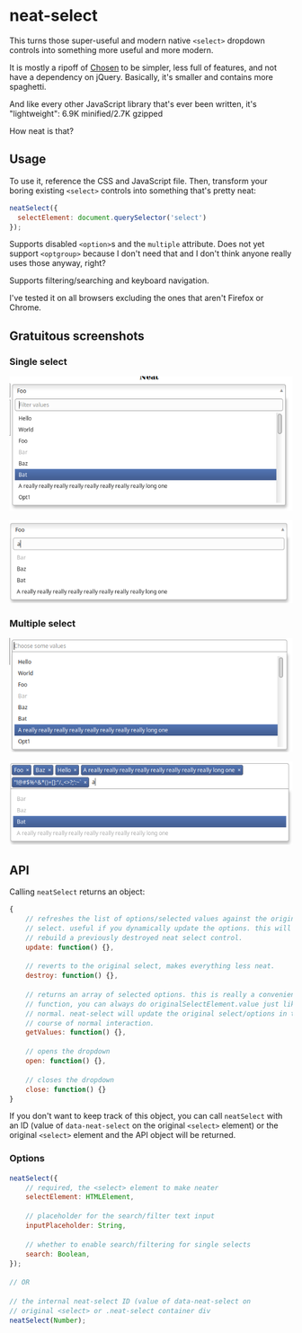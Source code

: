 # neat-select
This turns those super-useful and modern native `<select>` dropdown
controls into something more useful and more modern.

It is mostly a ripoff of [Chosen](https://github.com/harvesthq/chosen)
to be simpler, less full of features, and not have a dependency on jQuery.
Basically, it's smaller and contains more spaghetti.

And like every other JavaScript library that's ever been written, it's
"lightweight": 6.9K minified/2.7K gzipped

How neat is that?

## Usage
To use it, reference the CSS and JavaScript file. Then, transform
your boring existing `<select>` controls into something that's pretty neat:

```javascript
neatSelect({
  selectElement: document.querySelector('select')
});
```

Supports disabled `<option>`s and the `multiple` attribute. Does not
yet support `<optgroup>` because I don't need that and I don't think
anyone really uses those anyway, right?

Supports filtering/searching and keyboard navigation.

I've tested it on all browsers excluding the ones that aren't Firefox
or Chrome.

## Gratuitous screenshots

### Single select
![single select](./docs/neat-single.png)

![single select filtered](./docs/neat-single-filtered.png)

### Multiple select
![multiple select](./docs/neat-multiple.png)

![multiple select filtered](./docs/neat-multiple-filtered.png)

## API
Calling `neatSelect` returns an object:

```javascript
{
	// refreshes the list of options/selected values against the original
	// select. useful if you dynamically update the options. this will also
	// rebuild a previously destroyed neat select control.
	update: function() {},
	
	// reverts to the original select, makes everything less neat.
	destroy: function() {},
	
	// returns an array of selected options. this is really a convenience
	// function, you can always do originalSelectElement.value just like
	// normal. neat-select will update the original select/options in the
	// course of normal interaction.
	getValues: function() {},
	
	// opens the dropdown
	open: function() {},
	
	// closes the dropdown
	close: function() {}
}
```

If you don't want to keep track of this object, you can call 
`neatSelect` with an ID (value of `data-neat-select` on the original
`<select>` element) or the original `<select>` element and the API
object will be returned.

### Options
```javascript
neatSelect({
	// required, the <select> element to make neater
	selectElement: HTMLElement,
	
	// placeholder for the search/filter text input
	inputPlaceholder: String,
	
	// whether to enable search/filtering for single selects
	search: Boolean,
});

// OR

// the internal neat-select ID (value of data-neat-select on
// original <select> or .neat-select container div
neatSelect(Number);
```



